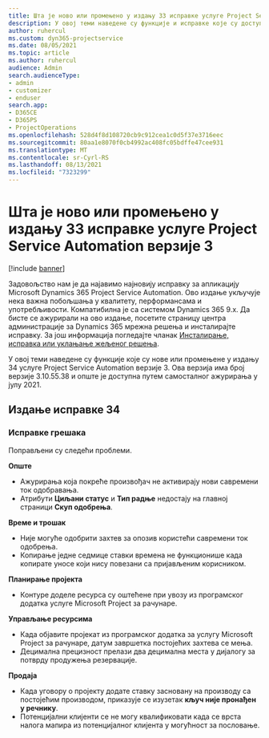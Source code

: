 ```yaml
---
title: Шта је ново или промењено у издању 33 исправке услуге Project Service Automation верзије 3
description: У овој теми наведене су функције и исправке које су доступне у издању 34 исправке услуге Project Service Automation верзије 3.
author: ruhercul
ms.custom: dyn365-projectservice
ms.date: 08/05/2021
ms.topic: article
ms.author: ruhercul
audience: Admin
search.audienceType:
- admin
- customizer
- enduser
search.app:
- D365CE
- D365PS
- ProjectOperations
ms.openlocfilehash: 528d4f8d108720cb9c912cea1c0d5f37e3716eec
ms.sourcegitcommit: 80aa1e8070f0cb4992ac408fc05bdffe47cee931
ms.translationtype: MT
ms.contentlocale: sr-Cyrl-RS
ms.lasthandoff: 08/13/2021
ms.locfileid: "7323299"
---
```

# <a name="whats-new-or-changed-in-project-service-automation-update-release-34-v3"></a>Шта је ново или промењено у издању 33 исправке услуге Project Service Automation верзије 3

[!include [banner](../includes/psa-now-project-operations.md)]

Задовољство нам је да најавимо најновију исправку за апликацију Microsoft Dynamics 365 Project Service Automation. Ово издање укључује нека важна побољшања у квалитету, перформансама и употребљивости. Компатибилна је са системом Dynamics 365 9.x. Да бисте се ажурирали на ово издање, посетите страницу центра администрације за Dynamics 365 мрежна решења и инсталирајте исправку. За још информација погледајте чланак [Инсталирање, исправка или уклањање жељеног решења](/power-platform/admin/install-remove-preferred-solution).

У овој теми наведене су функције које су нове или промењене у издању 34 услуге Project Service Automation верзије 3. Ова верзија има број верзије 3.10.55.38 и опште је доступна путем самосталног ажурирања у јулу 2021.

## <a name="update-release-34"></a>Издање исправке 34

### <a name="bug-fixes"></a>Исправке грешака
Поправљени су следећи проблеми.

**Опште**

- Ажурирања која покреће произвођач не активирају нови савремени ток одобравања.
- Атрибути **Циљани статус** и **Тип радње** недостају на главној страници **Скуп одобрења**.

**Време и трошак**

- Није могуће одобрити захтев за опозив користећи савремени ток одобрења.
- Копирање једне седмице ставки времена не функционише када копирате уносе који нису повезани са пријављеним корисником.

**Планирање пројекта**

- Контуре доделе ресурса су оштећене при увозу из програмског додатка услуге Microsoft Project за рачунаре.

**Управљање ресурсима**

- Када објавите пројекат из програмског додатка за услугу Microsoft Project за рачунаре, датум завршетка постојећих захтева се мења.
- Децимална прецизност прелази два децимална места у дијалогу за потврду продужења резервације.

**Продаја**

- Када уговору о пројекту додате ставку засновану на производу са постојећим производом, приказује се изузетак **кључ није пронађен у речнику**.
- Потенцијални клијенти се не могу квалификовати када се врста налога мапира из потенцијалног клијента у могућност за пословање.
